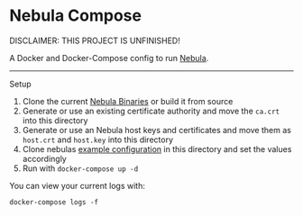 # Nebula Compose 

DISCLAIMER: THIS PROJECT IS UNFINISHED!

A Docker and Docker-Compose config to run [Nebula](https://github.com/slackhq/nebula).

---

Setup
1. Clone the current [Nebula Binaries](https://github.com/slackhq/nebula/releases/latest) or build it from source
1. Generate or use an existing certificate authority and move the `ca.crt` into this directory
1. Generate or use an Nebula host keys and certificates and move them as `host.crt` and `host.key` into this directory
1. Clone nebulas [example configuration](https://github.com/slackhq/nebula/blob/master/examples/config.yml) in this directory and set the values accordingly
1. Run with `docker-compose up -d`

You can view your current logs with:

`docker-compose logs -f`
